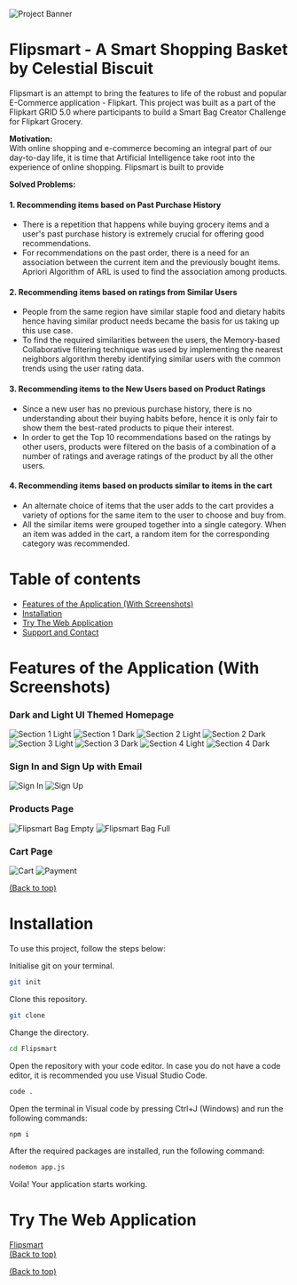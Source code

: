 <!--Banner-->
![Project Banner](https://res.cloudinary.com/pooja-gera/image/upload/v1630745346/flipsmart-readme_assets/Flipsmart-Readme_Header_ranue3.png)

# Flipsmart - A Smart Shopping Basket by Celestial Biscuit </b>
Flipsmart is an attempt to bring the features to life of the robust and popular E-Commerce application - Flipkart. This project was built as a part of the Flipkart GRID 5.0 where participants to build a Smart Bag Creator Challenge for Flipkart Grocery.

<b> Motivation: </b><br/>
With online shopping and e-commerce becoming an integral part of our day-to-day life, it is time that Artificial Intelligence take root into the experience of online shopping. Flipsmart is built to provide 

<b> Solved Problems: </b><br/>
#### 1. Recommending items based on Past Purchase History
- There is a repetition that happens while buying grocery items and a user's past purchase history is extremely crucial for offering good recommendations. 
- For recommendations on the past order, there is a need for an association between the current item and the previously bought items. Apriori Algorithm of ARL is used to find the association among products.

#### 2. Recommending items based on ratings from Similar Users
- People from the same region have similar staple food and dietary habits hence having similar product needs became the basis for us taking up this use case.
- To find the required similarities between the users, the Memory-based Collaborative filtering technique was used by implementing the nearest neighbors algorithm thereby identifying similar users with the common trends using the user rating data.

#### 3. Recommending items to the New Users based on Product Ratings
- Since a new user has no previous purchase history, there is no understanding about their buying habits before, hence it is only fair to show them the best-rated products to pique their interest. 
- In order to get the Top 10 recommendations based on the ratings by other users, products were filtered on the basis of a combination of a number of ratings and average ratings of the product by all the other users.

#### 4. Recommending items based on products similar to items in the cart
- An alternate choice of items that the user adds to the cart provides a variety of options for the same item to the user to choose and buy from. 
- All the similar items were grouped together into a single category. When an item was added in the cart, a random item for the corresponding category was recommended.


<!-- <b> Learnings: </b>

<img src="https://image.flaticon.com/icons/png/512/1384/1384060.png" alt="youtube-icon" width="50px"> [Watch the Demo on Youtube (To Be Added)](#)  -->

# Table of contents

- [Features of the Application (With Screenshots)](#features-of-the-application-with-demo)
- [Installation](#installation)
- [Try The Web Application](#try-the-web-application)
- [Support and Contact](#support-and-contact)

# Features of the Application (With Screenshots)

### Dark and Light UI Themed Homepage 

![Section 1 Light](https://res.cloudinary.com/pooja-gera/image/upload/v1632994332/flipsmart-readme_assets/Home_Page_Section_1_lcxao6.png)
![Section 1 Dark](https://res.cloudinary.com/pooja-gera/image/upload/v1632994331/flipsmart-readme_assets/Home_Page_Dark_Section_1_wuhzes.png)
![Section 2 Light](https://res.cloudinary.com/pooja-gera/image/upload/v1632994332/flipsmart-readme_assets/Home_Page_Section_2_m3nqkl.png)
![Section 2 Dark](https://res.cloudinary.com/pooja-gera/image/upload/v1632994331/flipsmart-readme_assets/Home_Page_Dark_Section_2_acjy5o.png)
![Section 3 Light](https://res.cloudinary.com/pooja-gera/image/upload/v1632994332/flipsmart-readme_assets/Home_Page_Section_3_n1ji6v.png)
![Section 3 Dark](https://res.cloudinary.com/pooja-gera/image/upload/v1632994331/flipsmart-readme_assets/Home_Page_Dark_Section_3_ggswd0.png)
![Section 4 Light](https://res.cloudinary.com/pooja-gera/image/upload/v1632994332/flipsmart-readme_assets/Home_Page_Section_4_qftqxd.png)
![Section 4 Dark](https://res.cloudinary.com/pooja-gera/image/upload/v1632994332/flipsmart-readme_assets/Home_Page_Dark_Section_4_afkenm.png)

### Sign In and Sign Up with Email 

![Sign In](https://res.cloudinary.com/pooja-gera/image/upload/v1632994333/flipsmart-readme_assets/Sign_In_rtyjei.png)
![Sign Up](https://res.cloudinary.com/pooja-gera/image/upload/v1632994333/flipsmart-readme_assets/Sign_Up_wssxbv.png)

### Products Page 

![Flipsmart Bag Empty](https://res.cloudinary.com/pooja-gera/image/upload/v1632994334/flipsmart-readme_assets/Products_Page_Empty_Flipsmart_mukuts.png)
![Flipsmart Bag Full](https://res.cloudinary.com/pooja-gera/image/upload/v1632994334/flipsmart-readme_assets/Products_Page_Filled_Flipsmart_wkjpmb.png)

### Cart Page 

![Cart](https://res.cloudinary.com/pooja-gera/image/upload/v1632994331/flipsmart-readme_assets/Cart_duvpn2.png)
![Payment](https://res.cloudinary.com/pooja-gera/image/upload/v1632994333/flipsmart-readme_assets/Payment_roc0sy.png)

[(Back to top)](#table-of-contents)

# Installation 
To use this project, follow the steps below:

Initialise git on your terminal.

```bash
git init
```
Clone this repository.

```bash
git clone 
``` 

Change the directory. 

```bash
cd Flipsmart 
```

Open the repository with your code editor. 
In case you do not have a code editor, it is recommended you use Visual Studio Code. 

```bash
code .
```

Open the terminal in Visual code by pressing Ctrl+J (Windows) and run the following commands:

```bash
npm i
```
After the required packages are installed, run the following command: 

```bash
nodemon app.js
```

Voila! Your application starts working. 

# Try The Web Application
[Flipsmart](http://flipsmartgrid.herokuapp.com/)<br/>
[(Back to top)](#table-of-contents)



[(Back to top)](#table-of-contents)

